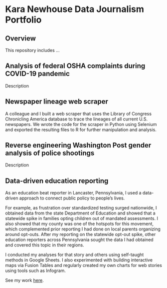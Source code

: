 # Kara Newhouse Data Journalism Portfolio
## Overview
This repository includes ...

## Analysis of federal OSHA complaints during COVID-19 pandemic
Description

## Newspaper lineage web scraper
A colleague and I built a web scraper that uses the Library of Congress Chronicling America database to trace the lineages of all current U.S. newspapers. We wrote the code for the scraper in Python using Selenium and exported the resulting files to R for further manipulation and analysis.

## Reverse engineering Washington Post gender analysis of police shootings
Description

## Data-driven education reporting
<p>As an education beat reporter in Lancaster, Pennsylvania, I used a data-driven approach to connect public policy to people’s lives.
<p>For example, as frustration over standardized testing surged nationwide, I obtained data from the state Department of Education and showed that a statewide spike in families opting children out of mandated assessments. I also showed that my county was one of the hotspots for this movement, which complemented prior reporting I had done on local parents organizing around opt-outs. After my reporting on the statewide opt-out spike, other education reporters across Pennsylvania sought the data I had obtained and covered this topic in their regions.</p>
<p>I conducted my analyses for that story and others using self-taught methods in Google Sheets. I also experimented with building interactive maps via Fusion Tables and regularly created my own charts for web stories using tools such as Infogram.</p>
<p>See my work <a href="https://lancasteronline.com/news/local/skipping-the-tests-pennsylvania-opt-out-numbers-doubled-last-year/article_f67ad248-b2e9-11e4-80ec-3fec00371a7d.html">here</a>.</p>
